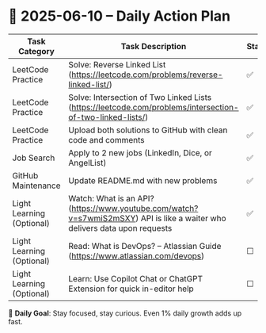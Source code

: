 # 📌 2025-06-10 – Daily Action Plan

| Task Category         | Task Description                                                                 | Status |
|----------------------|------------------------------------------------------------------------------------|--------|
| LeetCode Practice     | Solve: Reverse Linked List (https://leetcode.com/problems/reverse-linked-list/)  | ✅      |
| LeetCode Practice     | Solve: Intersection of Two Linked Lists (https://leetcode.com/problems/intersection-of-two-linked-lists/) | ✅      |
| LeetCode Practice     | Upload both solutions to GitHub with clean code and comments                     | ✅      |
| Job Search            | Apply to 2 new jobs (LinkedIn, Dice, or AngelList)                               | ✅      |
| GitHub Maintenance    | Update README.md with new problems                                               | ✅      |
| Light Learning (Optional) | Watch: What is an API? (https://www.youtube.com/watch?v=s7wmiS2mSXY) API is like a waiter who delivers data upon requests | ✅      |
| Light Learning (Optional) | Read: What is DevOps? – Atlassian Guide (https://www.atlassian.com/devops)    | ☐      |
| Light Learning (Optional) | Learn: Use Copilot Chat or ChatGPT Extension for quick in-editor help         | ☐      |

🎯 **Daily Goal**: Stay focused, stay curious. Even 1% daily growth adds up fast.
